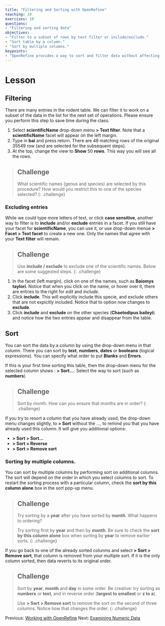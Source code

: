 ```yaml
---
title: "Filtering and Sorting with OpenRefine"
teaching: 10
exercises: 10
questions:
- "Filtering and sorting data"
objectives:
- "Filter to a subset of rows by text filter or include/exclude."
- "Sort table by a column."
- "Sort by multiple columns."
keypoints:
- "OpenRefine provides a way to sort and filter data without affecting the raw data."
---
```


# Lesson

## Filtering

There are many entries in the rodent table. We can filter it to work on a subset of the data in the list for the next set of operations. Please ensure you perform this step to save time during the class.

1. Select **scientificName** drop-down menu **> Text filter**. Note that a **scientificName** facet will appear on the left margin.
2. Type in **bai** and press return. There are 48 matching rows of the original 35549 row
(and are selected for the subsequent steps).
3. At the top, change the view to **Show** 50 **rows**. This way you will see all the rows.

> ## Challenge
>
> What scientific names (genus and species) are selected by this procedure?
> How would you restrict this to one of the species selected?
{: .challenge}

### Excluding entries

While we could type more letters of text, or click **case sensitive**, another way to filter is to **include** and/or **exclude** entries in a facet. If you still have your facet for **scientificName**, you can use it, or use drop-down menue **> Facet > Text facet** to create a new one. Only the names that agree with your **Text filter** will remain.

> ## Challenge
>
> Use **include / exclude** to exclude one of the scientific names. Below are some suggested steps.
{: .challenge}

1. In the facet (left margin), click on one of the names, such as **Baiomys taylori**. Notice that when you click on the name, or hover over it, there are entries to the right for *edit* and *include*. 
2. Click **include**. This will explicitly include this specie, and exclude others that are not expicitly included. Notice that to option now changes to **exclude**.
3. Click **include** and **exclude** on the other species (**Chaetodipus baileyi**) and notice how the two entries appear and disappear from the table.

## Sort

You can sort the data by a column by using the drop-down menu in that column.
There you can sort by **text**, **numbers**, **dates** or **booleans** (logical expressions). You can specify what order to put **Blanks** and **Errors**.

If this is your first time sorting this table, then the drop-down menu for the selected column shows : **> Sort...**. Select the way to sort (such as **numbers**) 

> ## Challenge
>
> Sort by month. How can you ensure that months are in order?
{: .challenge}

If you try to resort a column that you have already used, the drop-down menu changes slightly, to **> Sort** without the *...*, to remind you that you have already used this column. It will give you additional options:

* **> Sort > Sort...**
* **> Sort > Reverse**
* **> Sort > Remove sort**

### Sorting by multiple columns.

You can sort by multiple columns by performing sort on additional columns. The sort will depend on the order in which you select columns to sort. To restart the sorting process with a particular column, check the **sort by this column alone** box in the sort pop-up menu.

> ## Challenge
>
> Try sorting by a **year** after you have sorted by **month**. What happens to ordering?
>
> Try sorting first by **year** and then by **month**. Be sure to check the **sort by this column alone** box when sorting by **year** to remove earlier sorts.
{: .challenge}

If you go back to one of the already sorted colunms and select **> Sort > Remove sort**, that column is removed from your multiple sort. If it is the only column sorted, then data reverts to its original order.

> ## Challenge
>
> Sort by **year**, **month** and **day** in some order. Be creative: try sorting as **numbers** or **text**, and in reverse order (**largest to smallest** or **z to a**).
>
> Use **> Sort > Remove sort** to remove the sort on the second of three columns. Notice how that changes the order.
{: .challenge}

Previous: [Working with OpenRefine](01-working-with-openrefine/)  Next: [Examining Numeric Data](03-numbers/)
